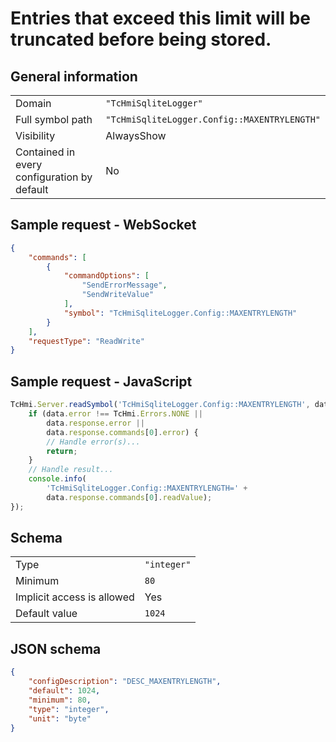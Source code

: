 # Entries that exceed this limit will be truncated before being stored.

## General information

|  |  |
| - | - |
| Domain | `"TcHmiSqliteLogger"` |
| Full symbol path | `"TcHmiSqliteLogger.Config::MAXENTRYLENGTH"` |
| Visibility | AlwaysShow |
| Contained in every configuration by default | No |

## Sample request - WebSocket

```json
{
    "commands": [
        {
            "commandOptions": [
                "SendErrorMessage",
                "SendWriteValue"
            ],
            "symbol": "TcHmiSqliteLogger.Config::MAXENTRYLENGTH"
        }
    ],
    "requestType": "ReadWrite"
}
```

## Sample request - JavaScript

```javascript
TcHmi.Server.readSymbol('TcHmiSqliteLogger.Config::MAXENTRYLENGTH', data => {
    if (data.error !== TcHmi.Errors.NONE ||
        data.response.error ||
        data.response.commands[0].error) {
        // Handle error(s)...
        return;
    }
    // Handle result...
    console.info(
        'TcHmiSqliteLogger.Config::MAXENTRYLENGTH=' +
        data.response.commands[0].readValue);
});
```

## Schema

|  |  |
| - | - |
| Type | `"integer"` |
| Minimum | `80` |
| Implicit access is allowed | Yes |
| Default value | `1024` |

## JSON schema

```json
{
    "configDescription": "DESC_MAXENTRYLENGTH",
    "default": 1024,
    "minimum": 80,
    "type": "integer",
    "unit": "byte"
}
```
